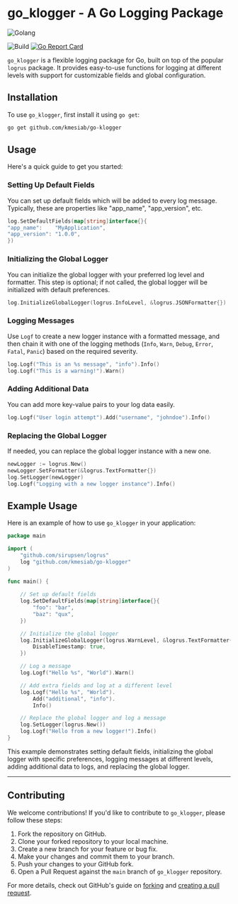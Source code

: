 
# go_klogger - A Go Logging Package

![Golang](https://img.shields.io/badge/Go-00add8.svg?labelColor=171e21&style=for-the-badge&logo=go)

![Build](https://github.com/kmesiab/go-klogger/actions/workflows/go.yml/badge.svg)
[![Go Report Card](https://goreportcard.com/badge/github.com/kmesiab/go-klogger)](https://goreportcard.com/report/github.com/kmesiab/go-klogger)

`go_klogger` is a flexible logging package for Go, built on top of the popular `logrus` package. 
It provides easy-to-use functions for logging at different levels with support for customizable 
fields and global configuration.

## Installation

To use `go_klogger`, first install it using `go get`:

```bash
go get github.com/kmesiab/go-klogger
```

## Usage

Here's a quick guide to get you started:

### Setting Up Default Fields

You can set up default fields which will be added to every log message. Typically,
these are properties like "app_name", "app_version", etc.

```go
log.SetDefaultFields(map[string]interface{}{
"app_name":    "MyApplication",
"app_version": "1.0.0",
})
```

### Initializing the Global Logger

You can initialize the global logger with your preferred log level and formatter.
This step is optional; if not called, the global logger will be initialized with
default preferences.

```go
log.InitializeGlobalLogger(logrus.InfoLevel, &logrus.JSONFormatter{})
```

### Logging Messages

Use `Logf` to create a new logger instance with a formatted message, and
then chain it with one of the logging methods
(`Info`, `Warn`, `Debug`, `Error`, `Fatal`, `Panic`) based on the required 
severity.

```go
log.Logf("This is an %s message", "info").Info()
log.Logf("This is a warning!").Warn()
```

### Adding Additional Data

You can add more key-value pairs to your log data easily.

```go
log.Logf("User login attempt").Add("username", "johndoe").Info()
```

### Replacing the Global Logger

If needed, you can replace the global logger instance with a new one.

```go
newLogger := logrus.New()
newLogger.SetFormatter(&logrus.TextFormatter{})
log.SetLogger(newLogger)
log.Logf("Logging with a new logger instance").Info()
```
## Example Usage

Here is an example of how to use `go_klogger` in your application:

```go
package main

import (
    "github.com/sirupsen/logrus"
    log "github.com/kmesiab/go-klogger"
)

func main() {
	
    // Set up default fields
    log.SetDefaultFields(map[string]interface{}{
        "foo": "bar",
        "baz": "qux",
    })

    // Initialize the global logger
    log.InitializeGlobalLogger(logrus.WarnLevel, &logrus.TextFormatter{
        DisableTimestamp: true,
    })

    // Log a message
    log.Logf("Hello %s", "World").Warn()

    // Add extra fields and log at a different level
    log.Logf("Hello %s", "World").
        Add("additional", "info").
        Info()

    // Replace the global logger and log a message
    log.SetLogger(logrus.New())
    log.Logf("Hello from a new logger!").Info()
}
```

This example demonstrates setting default fields, initializing the global logger
with specific preferences, logging messages at different levels, adding additional
data to logs, and replacing the global logger.

---
## Contributing

We welcome contributions! If you'd like to contribute to `go_klogger`, please follow
these steps:

1. Fork the repository on GitHub.
2. Clone your forked repository to your local machine.
3. Create a new branch for your feature or bug fix.
4. Make your changes and commit them to your branch.
5. Push your changes to your GitHub fork.
6. Open a Pull Request against the `main` branch of `go_klogger` repository.

For more details, check out GitHub's guide on [forking](https://docs.github.com/en/get-started/quickstart/fork-a-repo)
and [creating a pull request](https://docs.github.com/en/get-started/quickstart/contributing-to-projects).
